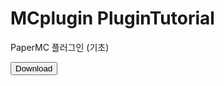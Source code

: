 # MCplugin PluginTutorial
  PaperMC 플러그인 (기초)
 
 <a href="https://github.com/Pincette1223/MCplugin-tutorial/releases/download/v1.0/PluginTutorial.jar"><span class="material-icons-outlined">
   <button class="btn" style="
  .btn {
    background-color: DodgerBlue;
    border: none;
    color: white;
    padding: 12px 30px;
    cursor: pointer;
    font-size: 20px;
  }">
    Download</button>
 </a>
